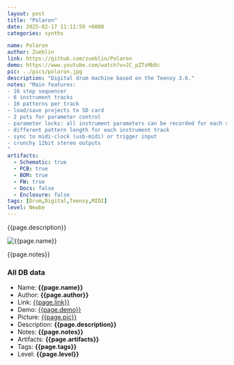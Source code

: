 ```yaml
---
layout: post
title: "Polaron"
date: 2025-02-17 11:11:59 +0000
categories: synths

name: Polaron
author: Zueblin
link: https://github.com/zueblin/Polaron
demo: https://www.youtube.com/watch?v=JC_pZTxMb0c
pic: ../pics/polaron.jpg
description: "Digital drum machine based on the Teensy 3.6."
notes: "Main features:
- 16 step sequencer
- 6 instrument tracks
- 16 patterns per track
- load/save projects to SD card
- 2 pots for parameter control
- parameter locks: all instrument parameters can be recorded for each step
- different pattern length for each instrument track
- sync to midi-clock (usb-midi) or trigger input
- crunchy 12bit stereo outputs
"
artifacts:
  - Schematic: true
  - PCB: true
  - BOM: true
  - FW: true
  - Docs: false
  - Enclosure: false
tags: [Drum,Digital,Teensy,MIDI]
level: Newbe
---
```


{{page.description}}

![{{page.name}}]({{page.pic}})

{{page.notes}}

### All DB data
- Name: **{{page.name}}**
- Author: **{{page.author}}**
- Link: [{{page.link}}]({{page.link}})
- Demo: [{{page.demo}}]({{page.demo}})
- Picture: [{{page.pic}}]({{page.pic}})
- Description: **{{page.description}}**
- Notes: **{{page.notes}}**
- Artifacts: **{{page.artifacts}}**
- Tags: **{{page.tags}}**
- Level: **{{page.level}}**
